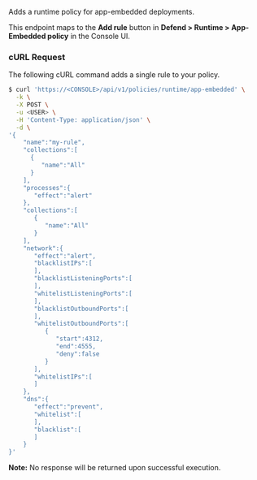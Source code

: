 Adds a runtime policy for app-embedded deployments.

This endpoint maps to the **Add rule** button in **Defend > Runtime > App-Embedded policy** in the Console UI.

### cURL Request

The following cURL command adds a single rule to your policy.

```bash
$ curl 'https://<CONSOLE>/api/v1/policies/runtime/app-embedded' \
  -k \
  -X POST \
  -u <USER> \
  -H 'Content-Type: application/json' \
  -d \
'{
    "name":"my-rule",
    "collections":[
      {
         "name":"All"       
      }
    ],    
    "processes":{
       "effect":"alert"
    },
    "collections":[
       {
          "name":"All"       
       }
    ],
    "network":{
       "effect":"alert",
       "blacklistIPs":[               
       ],
       "blacklistListeningPorts":[               
       ],
       "whitelistListeningPorts":[
       ],
       "blacklistOutboundPorts":[               
       ],
       "whitelistOutboundPorts":[
          {
             "start":4312,
             "end":4555,
             "deny":false
          }
       ],
       "whitelistIPs":[               
       ]
    },
    "dns":{
       "effect":"prevent",
       "whitelist":[
       ],
       "blacklist":[               
       ]
    }
}'
```

**Note:** No response will be returned upon successful execution.

